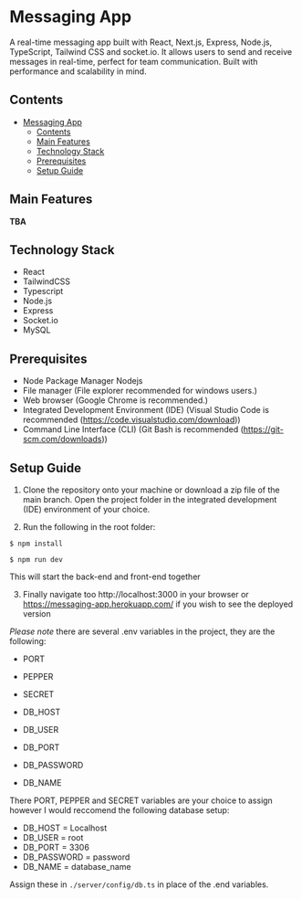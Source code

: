 # Messaging App

A real-time messaging app built with React, Next.js, Express, Node.js, TypeScript, Tailwind CSS and socket.io. It allows users to send and receive messages in real-time, perfect for team communication. Built with performance and scalability in mind.

## Contents

- [Messaging App](#messaging-app)
  - [Contents](#contents)
  - [Main Features](#main-features)
  - [Technology Stack](#technology-stack)
  - [Prerequisites](#prerequisites)
  - [Setup Guide](#setup-guide)
  
## Main Features
**TBA**

## Technology Stack
- React
- TailwindCSS
- Typescript
- Node.js
- Express
- Socket.io
- MySQL

## Prerequisites
- Node Package Manager Nodejs
- File manager (File explorer recommended for windows users.)
- Web browser (Google Chrome is recommended.)
- Integrated Development Environment (IDE) (Visual Studio Code is recommended (https://code.visualstudio.com/download))
- Command Line Interface (CLI) (Git Bash is recommended (https://git-scm.com/downloads))

## Setup Guide
1. Clone the repository onto your machine or download a zip file of the main branch.
Open the project folder in the integrated development (IDE) environment of your choice.

2. Run the following in the root folder:

`$ npm install`

`$ npm run dev`

This will start the back-end and front-end together

3. Finally navigate too http://localhost:3000 in your browser or https://messaging-app.herokuapp.com/ if you wish to see the deployed version

*Please note* there are several .env variables in the project, they are the following:

- PORT
- PEPPER
- SECRET

- DB_HOST
- DB_USER
- DB_PORT
- DB_PASSWORD
- DB_NAME

There PORT, PEPPER and SECRET variables are your choice to assign however I would reccomend the following database setup:

- DB_HOST = Localhost
- DB_USER = root
- DB_PORT = 3306
- DB_PASSWORD = password
- DB_NAME = database_name

Assign these in `./server/config/db.ts` in place of the .end variables.
